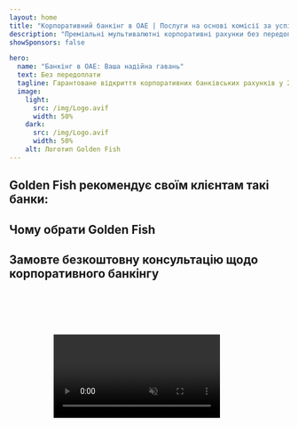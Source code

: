 ```yaml
---
layout: home
title: "Корпоративний банкінг в ОАЕ | Послуги на основі комісії за успіх"
description: "Преміальні мультивалютні корпоративні рахунки без передоплати - оплата тільки після схвалення. Повне управління заявкою з 98% успішністю. Гарантоване відкриття рахунку."
showSponsors: false

hero:
  name: "Банкінг в ОАЕ: Ваша надійна гавань"
  text: Без передоплати
  tagline: Гарантоване відкриття корпоративних банківських рахунків у 2025 році. <span class="hl">Без передоплати</span> - оплата тільки після схвалення. 90% успішність.
  image:
    light:
      src: /img/Logo.avif
      width: 50%
    dark:
      src: /img/Logo.avif
      width: 50%
    alt: Логотип Golden Fish
---
```


<FeatureCards :features="[
  {
    title: 'Гарантоване відкриття рахунків',
    bullet: '✓',
    items: [
      '**Двомісячна гарантія** на відкриття першого рахунку',
      'Тримісячна гарантія на другий рахунок',
      'Підготовка якісного бізнес-плану',
      'Всебічна підтримка due diligence',
      'Стратегія прямої комунікації з банком',
      'Повна підготовка банківського пакету'
    ],
    linkText: 'Read More',
    link: '../../corporate-banking-services/guaranteed-account-approvals',
    icon: {
      light: '/video/iStock-2186765808.mp4',
      dark: '/video/iStock-2166377244.mp4',
      alt: 'Банківські вимоги',
    }
  },
]" />

<FeatureCards :features="[
  {
    title: 'Банківські рахунки в ОАЕ для високоризикового бізнесу',
    items: [
      'Експертний супровід з enhanced due diligence (EDD)',
      'Моніторинг транзакцій та управління ризиками',
      'Налаштування політик та процедур відповідності',
      'Управління відносинами з банком',
      'Регулярні перевірки та аудити відповідності',
      'Планування дій для безпеки рахунку'
    ],
    linkText: 'Read More',
    link: '../../corporate-banking-services/UAE-Bank-Accounts-for-High-Risk-Business',
    icon: {
      light: '/img/iStock-1333000394.avif',
      dark: '/img/iStock-584576538.avif',
      alt: 'Банківські послуги',
    }
  },
  {
    title: 'Дотримуйтесь відповідності: Захистіть свій бізнес в ОАЕ',
    items: [
      'Регулярні аудити відповідності для виявлення потенційних ризиків',
      'Повний спектр PRO послуг для державних дозволів',
      'Управління поновленням ліцензій та сповіщення',
      'Банківський консалтинг та обслуговування рахунків',
      'Підтримка відповідності VAT та ESR',
      'Відповідність візовим та трудовим законам',
      'Навчальні семінари щодо регуляторних оновлень'
    ],
    linkText: 'Read More',
    link: '../../company-registration/Protect-Your-Business',
    icon: {
      light: '/img/iStock-1382278859.jpg',
      dark: '/img/iStock-1867623684.jpg',
      alt: 'Банківські послуги',
    }
  },
  {
    title: 'Переваги корпоративного банкінгу в ОАЕ',
    items: [
      'Надійна банківська система з рейтингом **Aa2** від Moody\'s',
      '**Фіксований курс USD з 1980 року**',
      'Відсутність обмежень на рух капіталу',
      'Валютні резерви понад 184 млрд USD',
      'Політична та економічна стабільність',
      'Банківська система з державною підтримкою',
      'Цифровий банкінг світового рівня'
    ],
    linkText: 'Read More',
    link: '../../company-registration/banking',
    icon: {
      light: '/img/iStock-1032707788.jpg',
      dark: '/img/iStock-1152367067.avif',
      alt: 'Банківський процес',
    }
  }
]" />

## Golden Fish рекомендує своїм клієнтам такі банки:

<!--@include: /../../include/recommended-banks.md-->

## Чому обрати Golden Fish

<BenefitsList :features="[
  {
    icon: '🏆',
    title: 'Експертиза у сфері високого ризику',
    text: 'Спеціалізація на складних випадках з юрисдикцій високого ризику. Глибоке розуміння вимог enhanced due diligence (EDD).'
  },
  {
    icon: '💰',
    title: 'Оплата за результатом',
    text: 'Без передоплати - **оплата тільки після схвалення.** 98% успішності для віз та 90% для банківських рахунків.'
  },
  {
    icon: '🏦',
    title: 'Банківські зв\'язки',
    text: 'Міцні партнерські відносини з провідними банками ОАЕ. Множинні банківські опції для максимізації шансів на схвалення.'
  },
  {
    icon: '📊',
    title: 'Повна підтримка відповідності',
    text: 'Експертний супровід через ESR звіти, UBO подання та регуляторні вимоги. Регулярні оновлення щодо відповідності.'
  },
  {
    icon: '📝',
    title: 'Досконалість документації',
    text: 'Професійна підготовка всіх необхідних документів, включаючи бізнес-плани та політики відповідності.'
  },
  {
    icon: '🤝',
    title: 'Довгострокове партнерство',
    text: '**Постійна підтримка** з банківськими операціями, бухгалтерією, податками та вимогами відповідності після створення.'
  }
]" />

## Замовте безкоштовну консультацію щодо корпоративного банкінгу

<video  autoplay muted playsinline style="padding: 80px" >
  <source src="/video/iStock-2185918790.mp4" type="video/mp4">
</video>

<ContactFormModal 
  formName="Banking [offer]" 
  buttonText="Отримати безкоштовну консультацію" 
  categoryLabel="Необхідний рівень підтримки: *" 
  categoryPlaceholderText="Оберіть ваш рівень підтримки"
  messageLabel="Допоможіть нам підготуватися до консультації (рекомендовано)"
  messagePlaceholderText="Розкажіть про тип вашого бізнесу, юрисдикції діяльності, очікувані обсяги транзакцій та особливі банківські потреби (мультивалютність, торгове фінансування тощо)"
  :services="[
  'Базовий — тільки основна документація та консультація щодо відкриття рахунку',
  'Стандартний — повна документація та супровід на всіх етапах банківського обслуговування',
  'Комплексний — повний банківський супровід з мінімальним залученням з вашого боку',
  'Індивідуальний — необхідно обговорити великі обсяги транзакцій або мультиюрисдикційну структуру',
  ]"
/>